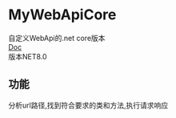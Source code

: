 ﻿# MyWebApiCore
自定义WebApi的.net core版本  
[Doc](https://mirrortom.github.io/doc/mywebapicore.html)  
版本NET8.0  
## 功能
分析url路径,找到符合要求的类和方法,执行请求响应
